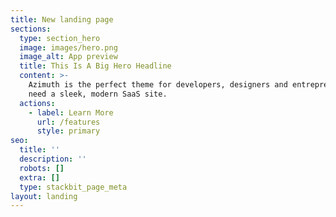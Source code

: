```yaml
---
title: New landing page
sections:
  type: section_hero
  image: images/hero.png
  image_alt: App preview
  title: This Is A Big Hero Headline
  content: >-
    Azimuth is the perfect theme for developers, designers and entrepreneurs who
    need a sleek, modern SaaS site.
  actions:
    - label: Learn More
      url: /features
      style: primary
seo:
  title: ''
  description: ''
  robots: []
  extra: []
  type: stackbit_page_meta
layout: landing
---
```

